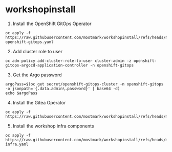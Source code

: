 # workshopinstall

1. Install the OpenShift GitOps Operator

```
oc apply -f https://raw.githubusercontent.com/mostmark/workshopinstall/refs/heads/main/add-openshift-gitops.yaml

```

2. Add cluster role to user

```
oc adm policy add-cluster-role-to-user cluster-admin -z openshift-gitops-argocd-application-controller -n openshift-gitops

```

3. Get the Argo password

```
argoPass=$(oc get secret/openshift-gitops-cluster -n openshift-gitops -o jsonpath='{.data.admin\.password}' | base64 -d)
echo $argoPass

```

4. Install the Gitea Operator

```
oc apply -f https://raw.githubusercontent.com/mostmark/workshopinstall/refs/heads/main/gitea.yaml

```

5. Install the workshop infra components

```
oc apply -f https://raw.githubusercontent.com/mostmark/workshopinstall/refs/heads/main/workshop-infra.yaml

```
